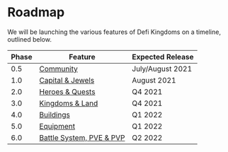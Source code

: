 # Roadmap

We will be launching the various features of Defi Kingdoms on a timeline, outlined below.

| Phase | Feature                                                          | Expected Release |
| ----- | ---------------------------------------------------------------- | ---------------- |
| 0.5   | [Community](phase-0.5-community.md)                              | July/August 2021 |
| 1.0   | [Capital & Jewels](phase-1-dex.md)                               | August 2021      |
| 2.0   | [Heroes & Quests](broken-reference)                              | Q4 2021          |
| 3.0   | [Kingdoms & Land](broken-reference)                              | Q4 2021          |
| 4.0   | [Buildings](phase-4-buildings.md)                                | Q1 2022          |
| 5.0   | [Equipment](phase-5-equipment.md)                                | Q1 2022          |
| 6.0   | [Battle System, PVE & PVP](phase-6-battle-system-pve-and-pvp.md) | Q2 2022          |
